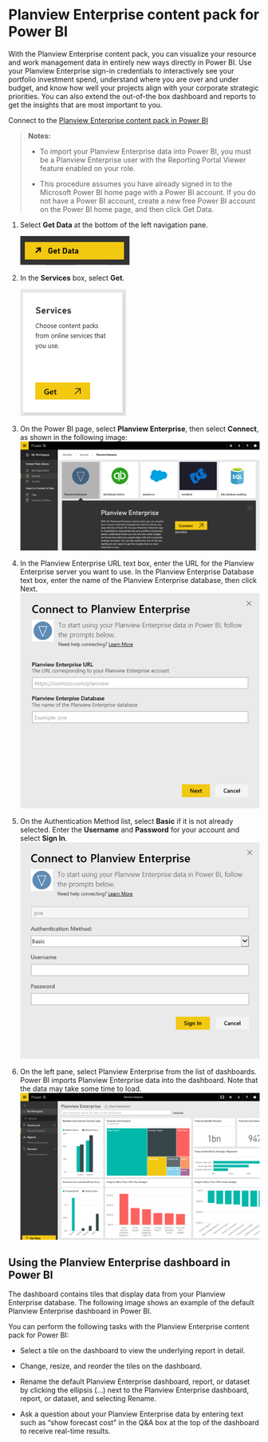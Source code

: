 <properties 
   pageTitle="Planview Enterprise content pack for Power BI"
   description="Planview Enterprise content pack for Power BI"
   services="powerbi" 
   documentationCenter="" 
   authors="theresapalmer" 
   manager="mblythe" 
   backup=""
   editor=""
   tags=""
   qualityFocus="no"
   qualityDate=""/>
 
<tags
   ms.service="powerbi"
   ms.devlang="NA"
   ms.topic="article"
   ms.tgt_pltfrm="NA"
   ms.workload="powerbi"
   ms.date="02/08/2016"
   ms.author="tpalmer"/>

# Planview Enterprise content pack for Power&nbsp;BI

With the Planview Enterprise content pack, you can visualize your resource and work management data in entirely new ways directly in Power BI. Use your Planview Enterprise sign-in credentials to interactively see your portfolio investment spend, understand where you are over and under budget, and know how well your projects align with your corporate strategic priorities. You can also extend the out-of-the box dashboard and reports to get the insights that are most important to you.

Connect to the [Planview Enterprise content pack in Power BI](https://app.powerbi.com/getdata/services/planview-enterprise)

>**Notes:**  
>
>- To import your Planview Enterprise data into Power BI, you must be a Planview Enterprise user with the Reporting Portal Viewer feature enabled on your role.
>
>- This procedure assumes you have already signed in to the Microsoft Power BI home page with a Power BI account. If you do not have a Power BI account, create a new free Power BI account on the Power BI home page, and then click Get Data.


1. Select **Get Data** at the bottom of the left navigation pane.

    ![](media/powerbi-content-pack-planview/get.png)

2. In the **Services** box, select **Get**.

    ![](media/powerbi-content-pack-planview/services.png)

3. On the Power BI page, select **Planview Enterprise**, then select **Connect**, as shown in the following image:  
	![](media/powerbi-content-pack-planview/getdata.PNG)

4. In the Planview Enterprise URL text box, enter the URL for the Planview Enterprise server you want to use. In the Planview Enterprise Database text box, enter the name of the Planview Enterprise database, then click Next.  
	![](media/powerbi-content-pack-planview/params.PNG)

5.  On the Authentication Method list, select **Basic** if it is not already selected. Enter the **Username** and **Password** for your account and select **Sign In**.  
	![](media/powerbi-content-pack-planview/creds.PNG)

6. On the left pane, select Planview Enterprise from the list of dashboards.  
 	Power BI imports Planview Enterprise data into the dashboard. Note that the data may take some time to load.  
	![](media/powerbi-content-pack-planview/dashboard.PNG)

## Using the Planview Enterprise dashboard in Power BI  
The dashboard contains tiles that display data from your Planview Enterprise database. The following image shows an example of the default Planview Enterprise dashboard in Power BI.

You can perform the following tasks with the Planview Enterprise content pack for Power BI:  

- Select a tile on the dashboard to view the underlying report in detail.

- Change, resize, and reorder the tiles on the dashboard.

- Rename the default Planview Enterprise dashboard, report, or dataset by clicking the ellipsis (…) next to the Planview Enterprise dashboard, report, or dataset, and selecting Rename.

- Ask a question about your Planview Enterprise data by entering text such as “show forecast cost” in the Q&A box at the top of the dashboard to receive real-time results.
